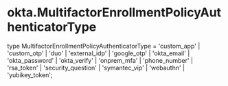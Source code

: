 # okta.MultifactorEnrollmentPolicyAuthenticatorType

type MultifactorEnrollmentPolicyAuthenticatorType = 'custom_app' | 'custom_otp' | 'duo' | 'external_idp' | 'google_otp' | 'okta_email' | 'okta_password' | 'okta_verify' | 'onprem_mfa' | 'phone_number' | 'rsa_token' | 'security_question' | 'symantec_vip' | 'webauthn' | 'yubikey_token';

